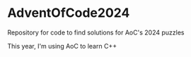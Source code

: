 # AdventOfCode2024
Repository for code to find solutions for AoC's 2024 puzzles

This year, I'm using AoC to learn C++

